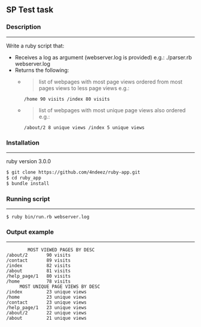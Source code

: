 ## SP Test task

### Description
___

Write a ruby script that:
* Receives a log as argument (webserver.log is provided) e.g.: ./parser.rb webserver.log
* Returns the following:
    * > list of webpages with most page views ordered from most pages views to less page views e.g.:
      > 
        `/home 90 visits /index 80 visits`
    * > list of webpages with most unique page views also ordered e.g.:
      > 
      `/about/2 8 unique views /index 5 unique views`

### Installation
___

ruby version 3.0.0
```bash
$ git clone https://github.com/4ndeez/ruby-app.git
$ cd ruby_app 
$ bundle install
```

### Running script
___

`$ ruby bin/run.rb webserver.log`

### Output example
___
```
        MOST VIEWED PAGES BY DESC
/about/2       90 visits
/contact       89 visits
/index         82 visits
/about         81 visits
/help_page/1   80 visits
/home          78 visits
     MOST UNIQUE PAGE VIEWS BY DESC
/index         23 unique views
/home          23 unique views
/contact       23 unique views
/help_page/1   23 unique views
/about/2       22 unique views
/about         21 unique views
```